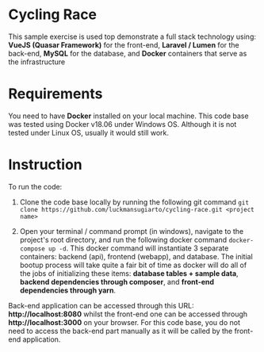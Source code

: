 # Cycling Race
This sample exercise is used top demonstrate a full stack technology using:
**VueJS (Quasar Framework)** for the front-end, **Laravel / Lumen** for the back-end, **MySQL** for the database, and **Docker** containers that serve as the infrastructure

# Requirements
You need to have **Docker** installed on your local machine. This code base was tested using Docker v18.06 under Windows OS. Although it is not tested under Linux OS, usually it would still work.

# Instruction
To run the code:
1. Clone the code base locally by running the following git command
`git clone https://github.com/luckmansugiarto/cycling-race.git <project name>`

2. Open your terminal / command prompt (in windows), navigate to the project's root directory, and run the following docker command
`docker-compose up -d`. This docker command will instantiate 3 separate containers: backend (api), frontend (webapp), and database. The initial bootup process will take quite a fair bit of time as docker will do all of the jobs of initializing these items: **database tables + sample data**, **backend dependencies through composer**, and **front-end dependencies through yarn**.

Back-end application can be accessed through this URL: **http://localhost:8080** whilst the front-end one can be accessed through **http://localhost:3000** on your browser. For this code base, you do not need to access the back-end part manually as it will be called by the front-end application.

